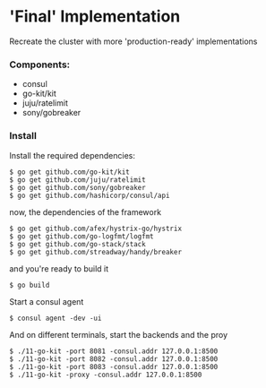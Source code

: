 # 'Final' Implementation

Recreate the cluster with more 'production-ready' implementations

### Components:

* consul
* go-kit/kit
* juju/ratelimit
* sony/gobreaker

### Install

Install the required dependencies:

	$ go get github.com/go-kit/kit
	$ go get github.com/juju/ratelimit
	$ go get github.com/sony/gobreaker
	$ go get github.com/hashicorp/consul/api

now, the dependencies of the framework

	$ go get github.com/afex/hystrix-go/hystrix
	$ go get github.com/go-logfmt/logfmt
	$ go get github.com/go-stack/stack
	$ go get github.com/streadway/handy/breaker

and you're ready to build it

	$ go build

Start a consul agent

	$ consul agent -dev -ui

And on different terminals, start the backends and the proy

	$ ./11-go-kit -port 8081 -consul.addr 127.0.0.1:8500
	$ ./11-go-kit -port 8082 -consul.addr 127.0.0.1:8500
	$ ./11-go-kit -port 8083 -consul.addr 127.0.0.1:8500
	$ ./11-go-kit -proxy -consul.addr 127.0.0.1:8500